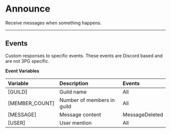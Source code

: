 # Announce
Receive messages when something happens.

---

## Events
Custom responses to specific events.
These events are Discord based and are not 3PG specific.

**Event Variables**

Variable        | Description                           | Events
:---------------|:--------------------------------------|:-----------------------------|
[GUILD]         | Guild name                            | All        
[MEMBER_COUNT]  | Number of members in guild            | All
[MESSAGE]       | Message content                       | MessageDeleted
[USER]          | User mention                          | All